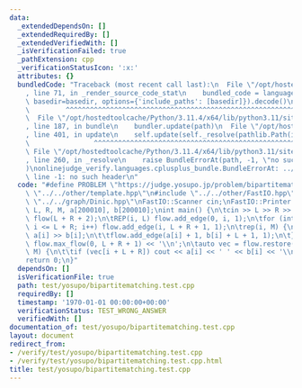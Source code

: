 ```yaml
---
data:
  _extendedDependsOn: []
  _extendedRequiredBy: []
  _extendedVerifiedWith: []
  _isVerificationFailed: true
  _pathExtension: cpp
  _verificationStatusIcon: ':x:'
  attributes: {}
  bundledCode: "Traceback (most recent call last):\n  File \"/opt/hostedtoolcache/Python/3.11.4/x64/lib/python3.11/site-packages/onlinejudge_verify/documentation/build.py\"\
    , line 71, in _render_source_code_stat\n    bundled_code = language.bundle(stat.path,\
    \ basedir=basedir, options={'include_paths': [basedir]}).decode()\n          \
    \         ^^^^^^^^^^^^^^^^^^^^^^^^^^^^^^^^^^^^^^^^^^^^^^^^^^^^^^^^^^^^^^^^^^^^^^^^^^^^^^^^^\n\
    \  File \"/opt/hostedtoolcache/Python/3.11.4/x64/lib/python3.11/site-packages/onlinejudge_verify/languages/cplusplus.py\"\
    , line 187, in bundle\n    bundler.update(path)\n  File \"/opt/hostedtoolcache/Python/3.11.4/x64/lib/python3.11/site-packages/onlinejudge_verify/languages/cplusplus_bundle.py\"\
    , line 401, in update\n    self.update(self._resolve(pathlib.Path(included), included_from=path))\n\
    \                ^^^^^^^^^^^^^^^^^^^^^^^^^^^^^^^^^^^^^^^^^^^^^^^^^^^^^^^^^\n \
    \ File \"/opt/hostedtoolcache/Python/3.11.4/x64/lib/python3.11/site-packages/onlinejudge_verify/languages/cplusplus_bundle.py\"\
    , line 260, in _resolve\n    raise BundleErrorAt(path, -1, \"no such header\"\
    )\nonlinejudge_verify.languages.cplusplus_bundle.BundleErrorAt: ../../other/template.hpp:\
    \ line -1: no such header\n"
  code: "#define PROBLEM \"https://judge.yosupo.jp/problem/bipartitematching\"\n#include\
    \ \"../../other/template.hpp\"\n#include \"../../other/FastIO.hpp\"\n#include\
    \ \"../../graph/Dinic.hpp\"\nFastIO::Scanner cin;\nFastIO::Printer cout;\nint\
    \ L, R, M, a[200010], b[200010];\nint main() {\n\tcin >> L >> R >> M;\n\tDinic\
    \ flow(L + R + 2);\n\tREP(i, L) flow.add_edge(0, i, 1);\n\tfor (int i = L + 1;\
    \ i <= L + R; i++) flow.add_edge(i, L + R + 1, 1);\n\trep(i, M) {\n\t\tcin >>\
    \ a[i] >> b[i];\n\t\tflow.add_edge(a[i] + 1, b[i] + L + 1, 1);\n\t}\n\tcout <<\
    \ flow.max_flow(0, L + R + 1) << '\\n';\n\tauto vec = flow.restore();\n\trep(i,\
    \ M) {\n\t\tif (vec[i + L + R]) cout << a[i] << ' ' << b[i] << '\\n';\n\t}\n\t\
    return 0;\n}"
  dependsOn: []
  isVerificationFile: true
  path: test/yosupo/bipartitematching.test.cpp
  requiredBy: []
  timestamp: '1970-01-01 00:00:00+00:00'
  verificationStatus: TEST_WRONG_ANSWER
  verifiedWith: []
documentation_of: test/yosupo/bipartitematching.test.cpp
layout: document
redirect_from:
- /verify/test/yosupo/bipartitematching.test.cpp
- /verify/test/yosupo/bipartitematching.test.cpp.html
title: test/yosupo/bipartitematching.test.cpp
---
```

